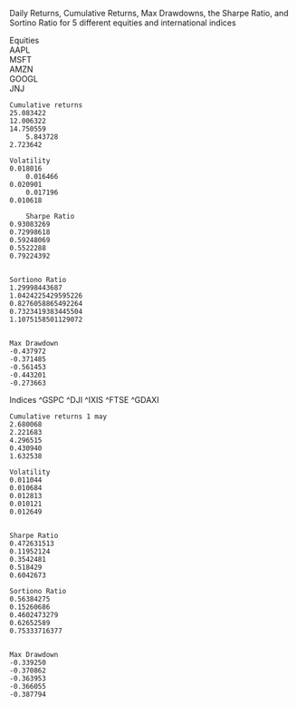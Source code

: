 Daily Returns, Cumulative Returns, Max Drawdowns, the Sharpe Ratio, and Sortino Ratio for 5 different equities and international indices

Equities       
	AAPL        
	MSFT        
	AMZN        
        GOOGL       
	JNJ        
	
 	Cumulative returns       
	25.083422             
	12.006322           
	14.750559          
        5.843728            
	2.723642    
 
 	Volatility    
	0.018016  
        0.016466
	0.020901
        0.017196
	0.010618	
 
        Sharpe Ratio
	0.93083269
	0.72998618
	0.59248069
	0.5522288
	0.79224392


	Sortiono Ratio
	1.29998443687
	1.0424225429595226
	0.8276058865492264
	0.7323419383445504
	1.1075158501129072


	Max Drawdown
	-0.437972
	-0.371485
	-0.561453
	-0.443201
	-0.273663


Indices
	^GSPC
	^DJI
	^IXIS
	^FTSE
	^GDAXI


	Cumulative returns 1 may
	2.680068
	2.221683
	4.296515
	0.430940
	1.632538
 
	Volatility
	0.011044
	0.010684
	0.012813
	0.010121
	0.012649


	Sharpe Ratio
	0.472631513
	0.11952124
	0.3542481
	0.518429
	0.6042673

	Sortiono Ratio
	0.56384275
	0.15260686
	0.4602473279
	0.62652589
	0.75333716377


	Max Drawdown
	-0.339250
	-0.370862
	-0.363953
	-0.366055
	-0.387794
